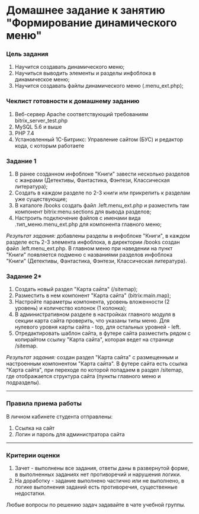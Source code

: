 # Домашнее задание к занятию "Формирование динамического меню"

### Цель задания

1. Научится создавать динамического меню; 
2. Научиться выводить элементы и разделы инфоблока в динамическое меню;
3. Научится создавать файлы динамического меню (.menu_ext.php);

### Чеклист готовности к домашнему заданию

1. Веб-сервер Apache соответствующий требованиям bitrix_server_test.php
2. MySQL 5.6 и выше
3. PHP 7.4
4. Установленный 1С-Битрикс: Управление сайтом (БУС) и редактор кода, с которым работаете

### Задание 1
1. В ранее созданном инфоблоке "Книги" завести несколько разделов с жанрами (Детективы, Фантастика, Фэнтези, Классическая литература);
2. Создать в каждом разделе по 2-3 книги или прикрепить к разделам уже существующие;
3. В каталоге /books создать файл .left.menu_ext.php и разместить там компонент bitrix:menu.sections для вывода разделов;
4. Настроить подключение файлов с именами вида .тип_меню.menu_ext.php для компонента главного меню;

*Результат задания:* добавлены разделы в инфоблоке "Книги", в каждом разделе есть 2-3 элемента инфоблока, в директории /books создан файл .left.menu_ext.php. В главном меню при наведении на пункт "Книги" появляется подменю с названиями разделов инфоблока "Книги" (Детективы, Фантастика, Фэнтези, Классическая литература).

### Задание 2*
1. Создать новый раздел "Карта сайта" (/sitemap);
2. Разместить в нем компонент "Карта сайта" (bitrix:main.map);
3. Настройте параметры компонента, уровень вложенности (2 уровень) и количество колонок (1 колонка);
4. В административном разделе в настройках главного модуля в секции карта сайта проверить, что указаны типы меню. Для нулевого уровня карты сайта - top, для остальных уровней - left.  
5. Отредактировать шаблон сайта, в футере сайта разместить рядом с копирайтом ссылку "Карта сайта", которая ведет на странице /sitemap.

*Результат задания:* создан раздел "Карта сайта" с размещенным и настроенным компонентом "Карта сайта". В футере сайта есть ссылка "Карта сайта", при переходе по которой попадаем в раздел /sitemap, где отображается структура сайта (пункты главного меню и подразделы).


------

### Правила приема работы

В личном кабинете студента отправлены:
1.  Ссылка на сайт
2.  Логин и пароль для администратора сайта

------

### Критерии оценки

1. Зачет - выполнены все задания, ответы даны в развернутой форме, в выполненных заданиях нет противоречий и нарушения логики. 
2. На доработку - задание выполнено частично или не выполнено, в логике выполнения заданий есть противоречия, существенные недостатки.

Любые вопросы по решению задач задавайте в чате учебной группы.
